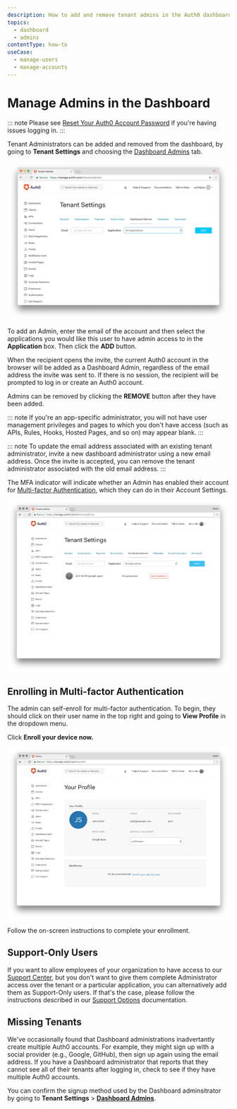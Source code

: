 ```yaml
---
description: How to add and remove tenant admins in the Auth0 dashboard.
topics:
  - dashboard
  - admins
contentType: how-to
useCase:
  - manage-users
  - manage-accounts
---
```

# Manage Admins in the Dashboard

::: note
Please see [Reset Your Auth0 Account Password](/tutorials/reset-account-password) if you're having issues logging in.
:::

Tenant Administrators can be added and removed from the dashboard, by going to **Tenant Settings** and choosing the [Dashboard Admins](${manage_url}/#/tenant/admins) tab.

![Change Dashboard Admins](/media/articles/tutorials/manage-admins.png)

To add an Admin, enter the email of the account and then select the applications you would like this user to have admin access to in the **Application** box. Then click the **ADD** button.

When the recipient opens the invite, the current Auth0 account in the browser will be added as a Dashboard Admin, regardless of the email address the invite was sent to. If there is no session, the recipient will be prompted to log in or create an Auth0 account.

Admins can be removed by clicking the **REMOVE** button after they have been added.

::: note
If you're an app-specific administrator, you will not have user management privileges and pages to which you don't have access (such as APIs, Rules, Hooks, Hosted Pages, and so on) may appear blank.
:::

::: note
To update the email address associated with an existing tenant administrator, invite a new dashboard administrator using a new email address. Once the invite is accepted, you can remove the tenant administrator associated with the old email address.
:::

The MFA indicator will indicate whether an Admin has enabled their account for [Multi-factor Authentication](/multifactor-authentication), which they can do in their Account Settings.

![Dashboard Admins with MFA Indicator](/media/articles/tutorials/dashboard-admins.png)

## Enrolling in Multi-factor Authentication

The admin can self-enroll for multi-factor authentication. To begin, they should click on their user name in the top right and going to **View Profile** in the dropdown menu.

Click **Enroll your device now.**

![Admin Profile](/media/articles/tutorials/your-profile.png)

Follow the on-screen instructions to complete your enrollment.

## Support-Only Users

If you want to allow employees of your organization to have access to our [Support Center](https://support.auth0.com), but you don't want to give them complete Administrator access over the tenant or a particular application, you can alternatively add them as Support-Only users. If that's the case, please follow the instructions described in our [Support Options](/support#add-support-only-users) documentation.

## Missing Tenants

We've occasionally found that Dashboard administrations inadvertantly create multiple Auth0 accounts. For example, they might sign up with a social provider (e.g., Google, GitHub), then sign up again using the email address. If you have a Dashboard administrator that reports that they cannot see all of their tenants after logging in, check to see if they have multiple Auth0 accounts.

You can confirm the signup method used by the Dashboard adminsitrator by going to **Tenant Settings** > [**Dashboard Admins**](${manage_url}/#/tenant/admins). 
